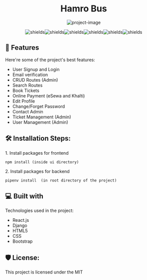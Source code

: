 <h1 align="center" id="title">Hamro Bus</h1>

<p align="center"><img src="https://socialify.git.ci/dibas-np/HamroBus/image?description=1&amp;font=Raleway&amp;theme=Dark" alt="project-image"></p>

<p align="center"><img src="https://img.shields.io/depfu/dependencies/github/dibas-np/HamroBus" alt="shields"><img src="https://img.shields.io/github/languages/code-size/dibas-np/HamroBus" alt="shields"><img src="https://img.shields.io/github/package-json/v/dibas-np/HamroBus?filename=ui%2Fpackage.json" alt="shields"><img src="https://img.shields.io/github/issues/dibas-np/HamroBus" alt="shields"><img src="https://img.shields.io/github/issues-pr/dibas-np/HamroBus" alt="shields"><img src="https://img.shields.io/github/license/dibas-np/HamroBus" alt="shields"></p>

  
  
<h2>🧐 Features</h2>

Here're some of the project's best features:

*   User Signup and Login
*   Email verification
*   CRUD Routes (Admin)
*   Search Routes
*   Book Tickets
*   Online Payment (eSewa and Khalti)
*   Edit Profile
*   Change/Forget Password
*   Contact Admin
*   Ticket Management (Admin)
*   User Management (Admin)

<h2>🛠️ Installation Steps:</h2>

<p>1. Install packages for frontend</p>

```
npm install (inside ui directory)
```

<p>2. Install packages for backend</p>

```
pipenv install  (in root directory of the project)
```

  
  
<h2>💻 Built with</h2>

Technologies used in the project:

*   React.js
*   Django
*   HTML5
*   CSS
*   Bootstrap

<h2>🛡️ License:</h2>

This project is licensed under the MIT
